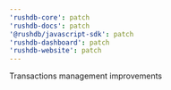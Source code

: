 ```yaml
---
'rushdb-core': patch
'rushdb-docs': patch
'@rushdb/javascript-sdk': patch
'rushdb-dashboard': patch
'rushdb-website': patch
---
```


Transactions management improvements
